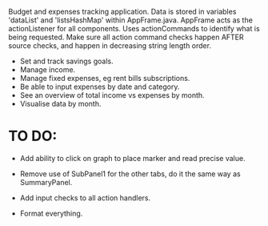 Budget and expenses tracking application.
Data is stored in variables 'dataList' and 'listsHashMap' within AppFrame.java.
AppFrame acts as the actionListener for all components. Uses actionCommands to identify what is being requested.
Make sure all action command checks happen AFTER source checks, and happen in decreasing string length order.

- Set and track savings goals.
- Manage income.
- Manage fixed expenses, eg rent bills subscriptions.
- Be able to input expenses by date and category.
- See an overview of total income vs expenses by month.
- Visualise data by month.

# TO DO:
- Add ability to click on graph to place marker and read precise value.
- Remove use of SubPanel1 for the other tabs, do it the same way as SummaryPanel.

- Add input checks to all action handlers.
- Format everything.
